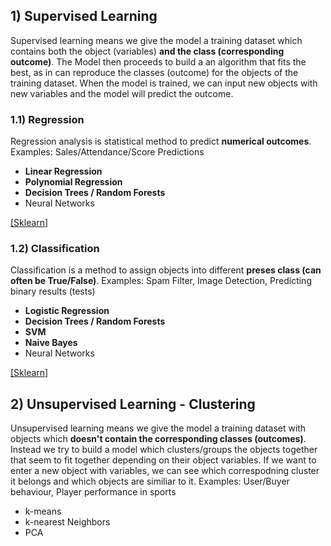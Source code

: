 ## 1) Supervised Learning
Supervised learning means we give the model a training dataset which contains both the object (variables) __and the class (corresponding outcome)__. The Model then proceeds to build a an algorithm that fits the best, as in can reproduce the classes (outcome) for the objects of the training dataset. When the model is trained, we can input new objects with new variables and the model will predict the outcome.

### 1.1) Regression
Regression analysis is statistical method to predict __numerical outcomes__. Examples: Sales/Attendance/Score Predictions

* __Linear Regression__
* __Polynomial Regression__
* __Decision Trees / Random Forests__
* Neural Networks

[[Sklearn]](https://github.com/sebastian-sl/Basics/blob/main/01%20DATA%20SCIENCE/ML/SKLEARN/1_1_Supervised_Regression.ipynb)

### 1.2) Classification
Classification is a method to assign objects into different __preses class (can often be True/False)__. Examples: Spam Filter, Image Detection, Predicting binary results (tests)

* __Logistic Regression__
* __Decision Trees / Random Forests__
* __SVM__
* __Naive Bayes__
* Neural Networks

[[Sklearn]](https://github.com/sebastian-sl/Basics/blob/main/01%20DATA%20SCIENCE/ML/SKLEARN/1_2_Supervised_Classification.ipynb)

## 2) Unsupervised Learning - Clustering
Unsupervised learning means we give the model a training dataset with objects which __doesn't contain the corresponding classes (outcomes)__. Instead we try to build a model which clusters/groups the objects together that seem to fit together depending on their object variables. If we want to enter a new object with variables, we can see which correspodning cluster it belongs and which objects are similiar to it. Examples: User/Buyer behaviour, Player performance in sports

* k-means
* k-nearest Neighbors
* PCA
